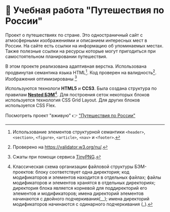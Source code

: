 # :train2: Учебная работа "Путешествия по России"

Проект о путешествиях по стране. Это одностраничный сайт с атмосферными изображениями и описанием интересных мест в России. На сайте есть ссылки на информацию об упоминаемых местах. Также полезные ссылки на ресурсы которые могут пригодиться при самостоятельном планировании путешествия.

В этом проекте реализована адаптивная верстка. Использована продвинутая семантика языка HTML[^1]. Код проверен на валидность[^2]. Изображения оптимизированы [^3]

Используются технологи **HTML5** и **СCS3**.
Была создана структура по правилам **[Nested БЭМ](https://ru.bem.info/methodology/filestructure/#nested)**[^4].
Для построения сеток некоторых блоков используется технология CSS Grid Layout.
Для других блоков используется CSS Flex.

Посмотреть проект "вживую" :point_right: ["Путешествия по России"](https://aleksdsgn.github.io/russian-travel/)

[^1]: Использование элементов структурной семантики `<header>`, `<section>`, `<figure>`, `<article>`, `<nav>` и `<footer>`.
[^2]: Проверено на https://validator.w3.org/nu/.
[^3]: Сжаты при помощи сервиса [TinyPNG](https://tinypng.com/).
[^4]: Классическая схема организации файловой структуры БЭМ-проектов: блоку соответствует одна директория; код модификаторов и элементов находится в отдельных файлах;  файлы модификаторов и элементов хранятся в отдельных директориях; директория блока является корневой для поддиректорий его элементов и модификаторов; имена директорий элементов начинаются с двойного подчеркивания(__); имена директорий модификаторов начинаются с одинарного подчеркивания (_).
